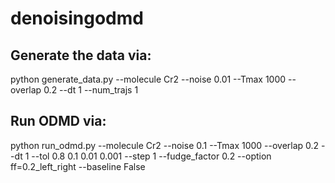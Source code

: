 # denoisingodmd

## Generate the data via:
python generate_data.py --molecule Cr2 --noise 0.01 --Tmax 1000 --overlap 0.2 --dt 1 --num_trajs 1

## Run ODMD via:
python run_odmd.py --molecule Cr2 --noise 0.1 --Tmax 1000 --overlap 0.2 --dt 1 --tol 0.8 0.1 0.01 0.001 --step 1 --fudge_factor 0.2 --option ff=0.2_left_right --baseline False

